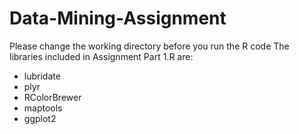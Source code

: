 # Data-Mining-Assignment

Please change the working directory before you run the R code
The libraries included in Assignment Part 1.R are:
- lubridate
- plyr
- RColorBrewer
- maptools
- ggplot2
